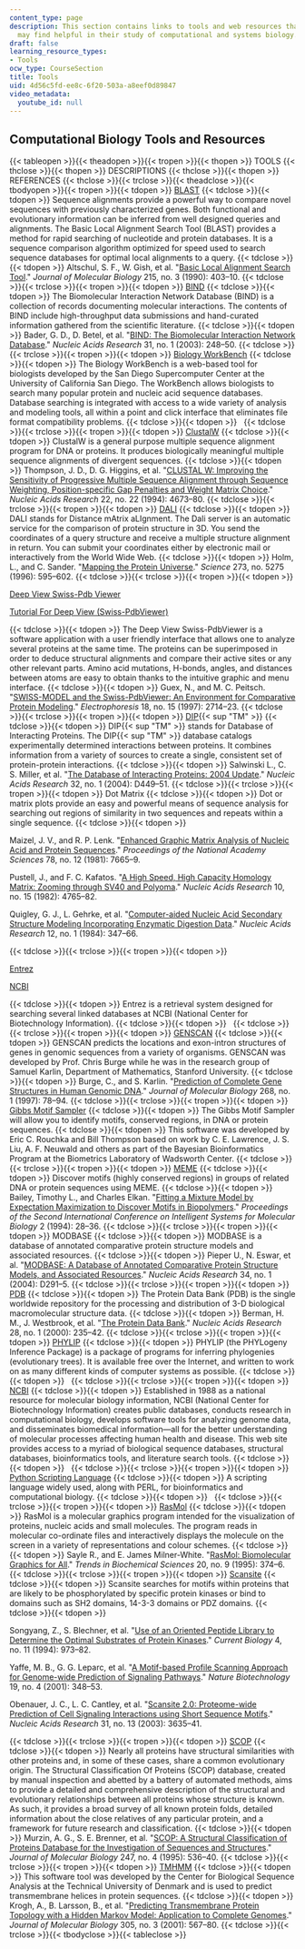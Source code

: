 ```yaml
---
content_type: page
description: This section contains links to tools and web resources that visitors
  may find helpful in their study of computational and systems biology.
draft: false
learning_resource_types:
- Tools
ocw_type: CourseSection
title: Tools
uid: 4d56c5fd-ee8c-6f20-503a-a8eef0d89847
video_metadata:
  youtube_id: null
---
```

## Computational Biology Tools and Resources

{{< tableopen >}}{{< theadopen >}}{{< tropen >}}{{< thopen >}}
TOOLS
{{< thclose >}}{{< thopen >}}
DESCRIPTIONS
{{< thclose >}}{{< thopen >}}
REFERENCES
{{< thclose >}}{{< trclose >}}{{< theadclose >}}{{< tbodyopen >}}{{< tropen >}}{{< tdopen >}}
[BLAST](http://blast.ncbi.nlm.nih.gov/Blast.cgi)
{{< tdclose >}}{{< tdopen >}}
Sequence alignments provide a powerful way to compare novel sequences with previously characterized genes. Both functional and evolutionary information can be inferred from well designed queries and alignments. The Basic Local Alignment Search Tool (BLAST) provides a method for rapid searching of nucleotide and protein databases. It is a sequence comparison algorithm optimized for speed used to search sequence databases for optimal local alignments to a query.
{{< tdclose >}}{{< tdopen >}}
Altschul, S. F., W. Gish, et al. "[Basic Local Alignment Search Tool](http://dx.doi.org/10.1016/S0022-2836%2805%2980360-2)." *Journal of Molecular Biology* 215, no. 3 (1990): 403–10.
{{< tdclose >}}{{< trclose >}}{{< tropen >}}{{< tdopen >}}
[BIND](http://www.ncbi.nlm.nih.gov/pubmed?cmd=Retrieve&list_uids=11125103)
{{< tdclose >}}{{< tdopen >}}
The Biomolecular Interaction Network Database (BIND) is a collection of records documenting molecular interactions. The contents of BIND include high-throughput data submissions and hand-curated information gathered from the scientific literature.
{{< tdclose >}}{{< tdopen >}}
Bader, G. D., D. Betel, et al. "[BIND: The Biomolecular Interaction Network Database](http://dx.doi.org/10.1093/nar/gkg056)." *Nucleic Acids Research* 31, no. 1 (2003): 248–50.
{{< tdclose >}}{{< trclose >}}{{< tropen >}}{{< tdopen >}}
[Biology WorkBench](http://workbench.sdsc.edu/)
{{< tdclose >}}{{< tdopen >}}
The Biology WorkBench is a web-based tool for biologists developed by the San Diego Supercomputer Center at the University of California San Diego. The WorkBench allows biologists to search many popular protein and nucleic acid sequence databases. Database searching is integrated with access to a wide variety of analysis and modeling tools, all within a point and click interface that eliminates file format compatibility problems.
{{< tdclose >}}{{< tdopen >}}
 
{{< tdclose >}}{{< trclose >}}{{< tropen >}}{{< tdopen >}}
[ClustalW](http://www.ebi.ac.uk/Tools/msa/)
{{< tdclose >}}{{< tdopen >}}
ClustalW is a general purpose multiple sequence alignment program for DNA or proteins. It produces biologically meaningful multiple sequence alignments of divergent sequences.
{{< tdclose >}}{{< tdopen >}}
Thompson, J. D., D. G. Higgins, et al. "[CLUSTAL W: Improving the Sensitivity of Progressive Multiple Sequence Alignment through Sequence Weighting, Position-specific Gap Penalties and Weight Matrix Choice](http://dx.doi.org/10.1093/nar/22.22.4673)." *Nucleic Acids Research* 22, no. 22 (1994): 4673–80.
{{< tdclose >}}{{< trclose >}}{{< tropen >}}{{< tdopen >}}
[DALI](http://www.ebi.ac.uk/msd-srv/ssm/)
{{< tdclose >}}{{< tdopen >}}
DALI stands for Distance mAtrix aLIgnment. The Dali server is an automatic service for the comparison of protein structure in 3D. You send the coordinates of a query structure and receive a multiple structure alignment in return. You can submit your coordinates either by electronic mail or interactively from the World Wide Web.
{{< tdclose >}}{{< tdopen >}}
Holm, L., and C. Sander. "[Mapping the Protein Universe](http://dx.doi.org/10.1126/science.273.5275.595)." *Science* 273, no. 5275 (1996): 595–602.
{{< tdclose >}}{{< trclose >}}{{< tropen >}}{{< tdopen >}}

[Deep View Swiss-Pdb Viewer](https://spdbv.unil.ch/)

[Tutorial For Deep View (Swiss-PdbViewer)](https://spdbv.unil.ch/TheMolecularLevel/SPVTut/index.html)

{{< tdclose >}}{{< tdopen >}}
The Deep View Swiss-PdbViewer is a software application with a user friendly interface that allows one to analyze several proteins at the same time. The proteins can be superimposed in order to deduce structural alignments and compare their active sites or any other relevant parts. Amino acid mutations, H-bonds, angles, and distances between atoms are easy to obtain thanks to the intuitive graphic and menu interface.
{{< tdclose >}}{{< tdopen >}}
Guex, N., and M. C. Peitsch. "[SWISS-MODEL and the Swiss-PdbViewer: An Environment for Comparative Protein Modeling](http://dx.doi.org/10.1002/elps.1150181505)." *Electrophoresis* 18, no. 15 (1997): 2714–23.
{{< tdclose >}}{{< trclose >}}{{< tropen >}}{{< tdopen >}}
[DIP](http://dip.doe-mbi.ucla.edu/dip/Main.cgi){{< sup "TM" >}}
{{< tdclose >}}{{< tdopen >}}
DIP{{< sup "TM" >}} stands for Database of Interacting Proteins. The DIP{{< sup "TM" >}} database catalogs experimentally determined interactions between proteins. It combines information from a variety of sources to create a single, consistent set of protein-protein interactions.
{{< tdclose >}}{{< tdopen >}}
Salwinski L., C. S. Miller, et al. "[The Database of Interacting Proteins: 2004 Update](http://dx.doi.org/10.1093/nar/gkh086)." *Nucleic Acids Research* 32, no. 1 (2004): D449–51.
{{< tdclose >}}{{< trclose >}}{{< tropen >}}{{< tdopen >}}
Dot Matrix
{{< tdclose >}}{{< tdopen >}}
Dot or matrix plots provide an easy and powerful means of sequence analysis for searching out regions of similarity in two sequences and repeats within a single sequence.
{{< tdclose >}}{{< tdopen >}}

Maizel, J. V., and R. P. Lenk. "[Enhanced Graphic Matrix Analysis of Nucleic Acid and Protein Sequences](http://dx.doi.org/10.1073/pnas.78.12.7665)." *Proceedings of the National Academy Sciences* 78, no. 12 (1981): 7665–9.

Pustell, J., and F. C. Kafatos. "[A High Speed, High Capacity Homology Matrix: Zooming through SV40 and Polyoma](http://www.ncbi.nlm.nih.gov/pmc/articles/PMC321127/)." *Nucleic Acids Research* 10, no. 15 (1982): 4765–82.

Quigley, G. J., L. Gehrke, et al. "[Computer-aided Nucleic Acid Secondary Structure Modeling Incorporating Enzymatic Digestion Data](http://dx.doi.org/10.1093/nar/12.1Part1.347)." *Nucleic Acids Research* 12, no. 1 (1984): 347–66.

{{< tdclose >}}{{< trclose >}}{{< tropen >}}{{< tdopen >}}

[Entrez](http://www.ncbi.nlm.nih.gov/gquery/)

[NCBI](http://www.ncbi.nlm.nih.gov/)

{{< tdclose >}}{{< tdopen >}}
Entrez is a retrieval system designed for searching several linked databases at NCBI (National Center for Biotechnology Information).
{{< tdclose >}}{{< tdopen >}}
 
{{< tdclose >}}{{< trclose >}}{{< tropen >}}{{< tdopen >}}
[GENSCAN](http://hollywood.mit.edu/GENSCAN.html)
{{< tdclose >}}{{< tdopen >}}
GENSCAN predicts the locations and exon-intron structures of genes in genomic sequences from a variety of organisms. GENSCAN was developed by Prof. Chris Burge while he was in the research group of Samuel Karlin, Department of Mathematics, Stanford University.
{{< tdclose >}}{{< tdopen >}}
Burge, C., and S. Karlin. "[Prediction of Complete Gene Structures in Human Genomic DNA](http://dx.doi.org/10.1006/jmbi.1997.0951)." *Journal of Molecular Biology* 268, no. 1 (1997): 78–94.
{{< tdclose >}}{{< trclose >}}{{< tropen >}}{{< tdopen >}}
[Gibbs Motif Sampler](https://bio.tools/gibbs_motif_sampler)
{{< tdclose >}}{{< tdopen >}}
The Gibbs Motif Sampler will allow you to identify motifs, conserved regions, in DNA or protein sequences.
{{< tdclose >}}{{< tdopen >}}
This software was developed by Eric C. Rouchka and Bill Thompson based on work by C. E. Lawrence, J. S. Liu, A. F. Neuwald and others as part of the Bayesian Bioinformatics Program at the Biometrics Laboratory of Wadsworth Center.
{{< tdclose >}}{{< trclose >}}{{< tropen >}}{{< tdopen >}}
[MEME](http://meme-suite.org/)
{{< tdclose >}}{{< tdopen >}}
Discover motifs (highly conserved regions) in groups of related DNA or protein sequences using MEME.
{{< tdclose >}}{{< tdopen >}}
Bailey, Timothy L., and Charles Elkan. "[Fitting a Mixture Model by Expectation Maximization to Discover Motifs in Biopolymers](http://www.ncbi.nlm.nih.gov/pubmed/7584402)." *Proceedings of the Second International Conference on Intelligent Systems for Molecular Biology* 2 (1994): 28–36.
{{< tdclose >}}{{< trclose >}}{{< tropen >}}{{< tdopen >}}
MODBASE
{{< tdclose >}}{{< tdopen >}}
MODBASE is a database of annotated comparative protein structure models and associated resources.
{{< tdclose >}}{{< tdopen >}}
Pieper U., N. Eswar, et al. "[MODBASE: A Database of Annotated Comparative Protein Structure Models, and Associated Resources](http://dx.doi.org/10.1093/nar/gkj059)." *Nucleic Acids Research* 34, no. 1 (2004): D291–5.
{{< tdclose >}}{{< trclose >}}{{< tropen >}}{{< tdopen >}}
[PDB](http://www.pdb.org/pdb/home/home.do)
{{< tdclose >}}{{< tdopen >}}
The Protein Data Bank (PDB) is the single worldwide repository for the processing and distribution of 3-D biological macromolecular structure data.
{{< tdclose >}}{{< tdopen >}}
Berman, H. M., J. Westbrook, et al. "[The Protein Data Bank](http://dx.doi.org/10.1093/nar/28.1.235)." *Nucleic Acids Research* 28, no. 1 (2000): 235–42.
{{< tdclose >}}{{< trclose >}}{{< tropen >}}{{< tdopen >}}
[PHYLIP](https://phylipweb.github.io/phylip/)
{{< tdclose >}}{{< tdopen >}}
PHYLIP (the PHYLogeny Inference Package) is a package of programs for inferring phylogenies (evolutionary trees). It is available free over the Internet, and written to work on as many different kinds of computer systems as possible.
{{< tdclose >}}{{< tdopen >}}
 
{{< tdclose >}}{{< trclose >}}{{< tropen >}}{{< tdopen >}}
[NCBI](http://www.ncbi.nlm.nih.gov/)
{{< tdclose >}}{{< tdopen >}}
Established in 1988 as a national resource for molecular biology information, NCBI (National Center for Biotechnology Information) creates public databases, conducts research in computational biology, develops software tools for analyzing genome data, and disseminates biomedical information—all for the better understanding of molecular processes affecting human health and disease. This web site provides access to a myriad of biological sequence databases, structural databases, bioinformatics tools, and literature search tools.
{{< tdclose >}}{{< tdopen >}}
 
{{< tdclose >}}{{< trclose >}}{{< tropen >}}{{< tdopen >}}
[Python Scripting Language](https://www.python.org/)
{{< tdclose >}}{{< tdopen >}}
A scripting language widely used, along with PERL, for bioinformatics and computational biology.
{{< tdclose >}}{{< tdopen >}}
 
{{< tdclose >}}{{< trclose >}}{{< tropen >}}{{< tdopen >}}
[RasMol](http://openrasmol.org/)
{{< tdclose >}}{{< tdopen >}}
RasMol is a molecular graphics program intended for the visualization of proteins, nucleic acids and small molecules. The program reads in molecular co-ordinate files and interactively displays the molecule on the screen in a variety of representations and colour schemes.
{{< tdclose >}}{{< tdopen >}}
Sayle R., and E. James Milner-White. "[RasMol: Biomolecular Graphics for All](http://dx.doi.org/10.1016/S0968-0004%2800%2989080-5)." *Trends in Biochemical Sciences* 20, no. 9 (1995): 374–6.
{{< tdclose >}}{{< trclose >}}{{< tropen >}}{{< tdopen >}}
[Scansite](http://scansite3.mit.edu/#home)
{{< tdclose >}}{{< tdopen >}}
Scansite searches for motifs within proteins that are likely to be phosphorylated by specific protein kinases or bind to domains such as SH2 domains, 14-3-3 domains or PDZ domains.
{{< tdclose >}}{{< tdopen >}}

Songyang, Z., S. Blechner, et al. "[Use of an Oriented Peptide Library to Determine the Optimal Substrates of Protein Kinases](http://dx.doi.org/10.1016/S0960-9822%2800%2900221-9)." *Current Biology* 4, no. 11 (1994): 973–82.

Yaffe, M. B., G. G. Leparc, et al. "[A Motif-based Profile Scanning Approach for Genome-wide Prediction of Signaling Pathways](http://dx.doi.org/10.1038/86737)." *Nature Biotechnology* 19, no. 4 (2001): 348–53.

Obenauer, J. C., L. C. Cantley, et al. "[Scansite 2.0: Proteome-wide Prediction of Cell Signaling Interactions using Short Sequence Motifs](http://dx.doi.org/10.1093/nar/gkg584)." *Nucleic Acids Research* 31, no. 13 (2003): 3635–41.

{{< tdclose >}}{{< trclose >}}{{< tropen >}}{{< tdopen >}}
[SCOP](https://www.ebi.ac.uk/pdbe/scop/)
{{< tdclose >}}{{< tdopen >}}
Nearly all proteins have structural similarities with other proteins and, in some of these cases, share a common evolutionary origin. The Structural Classification Of Proteins (SCOP) database, created by manual inspection and abetted by a battery of automated methods, aims to provide a detailed and comprehensive description of the structural and evolutionary relationships between all proteins whose structure is known. As such, it provides a broad survey of all known protein folds, detailed information about the close relatives of any particular protein, and a framework for future research and classification.
{{< tdclose >}}{{< tdopen >}}
Murzin, A. G., S. E. Brenner, et al. "[SCOP: A Structural Classification of Proteins Database for the Investigation of Sequences and Structures](http://dx.doi.org/10.1016/S0022-2836%2805%2980134-2)." *Journal of Molecular Biology* 247, no. 4 (1995): 536–40.
{{< tdclose >}}{{< trclose >}}{{< tropen >}}{{< tdopen >}}
[TMHMM](http://www.cbs.dtu.dk/services/TMHMM/)
{{< tdclose >}}{{< tdopen >}}
This software tool was developed by the Center for Biological Sequence Analysis at the Technical University of Denmark and is used to predict transmembrane helices in protein sequences.
{{< tdclose >}}{{< tdopen >}}
Krogh, A., B. Larsson, B., et al. "[Predicting Transmembrane Protein Topology with a Hidden Markov Model: Application to Complete Genomes](http://dx.doi.org/10.1006/jmbi.2000.4315)." *Journal of Molecular Biology* 305, no. 3 (2001): 567–80.
{{< tdclose >}}{{< trclose >}}{{< tbodyclose >}}{{< tableclose >}}